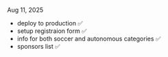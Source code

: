 Aug 11, 2025
- deploy to production ✅
- setup registraion form ✅
- info for both soccer and autonomous categories ✅
- sponsors list ✅